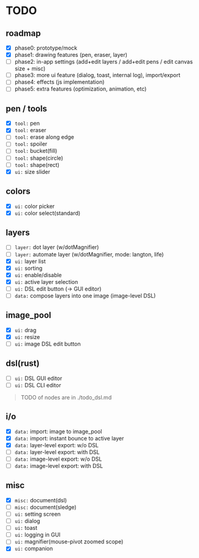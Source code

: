 # TODO

## roadmap

- [x] phase0: prototype/mock
- [x] phase1: drawing features (pen, eraser, layer)
- [ ] phase2: in-app settings (add+edit layers / add+edit pens / edit canvas size + misc)
- [ ] phase3: more ui feature (dialog, toast, internal log), import/export
- [ ] phase4: effects (js implementation)
- [ ] phase5: extra features (optimization, animation, etc)

## pen / tools

- [x] `tool:` pen
- [x] `tool:` eraser
- [ ] `tool:` erase along edge
- [ ] `tool:` spoiler
- [ ] `tool:` bucket(fill)
- [ ] `tool:` shape(circle)
- [ ] `tool:` shape(rect)
- [x] `ui:` size slider

## colors

- [x] `ui:` color picker
- [x] `ui:` color select(standard)

## layers

- [ ] `layer:` dot layer (w/dotMagnifier)
- [ ] `layer:` automate layer (w/dotMagnifier, mode: langton, life)
- [x] `ui:` layer list
- [x] `ui:` sorting
- [x] `ui:` enable/disable
- [x] `ui:` active layer selection
- [ ] `ui:` DSL edit button (-> GUI editor)
- [ ] `data:` compose layers into one image (image-level DSL)

## image_pool

- [x] `ui:` drag
- [x] `ui:` resize
- [ ] `ui:` image DSL edit button

## dsl(rust)

- [ ] `ui:` DSL GUI editor
- [ ] `ui:` DSL CLI editor

> TODO of nodes are in ./todo_dsl.md

## i/o

- [x] `data:` import: image to image_pool
- [x] `data:` import: instant bounce to active layer
- [x] `data:` layer-level export: w/o DSL
- [ ] `data:` layer-level export: with DSL
- [ ] `data:` image-level export: w/o DSL
- [ ] `data:` image-level export: with DSL

## misc

- [x] `misc:` document(dsl)
- [ ] `misc:` document(sledge)
- [ ] `ui:` setting screen
- [ ] `ui:` dialog
- [ ] `ui:` toast
- [ ] `ui:` logging in GUI
- [ ] `ui:` magnifier(mouse-pivot zoomed scope)
- [x] `ui:` companion
